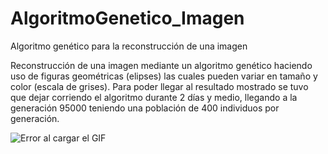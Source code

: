 # AlgoritmoGenetico_Imagen
Algoritmo genético para la reconstrucción de una imagen

Reconstrucción de una imagen mediante un algoritmo genético haciendo uso de figuras geométricas (elipses) las cuales pueden variar en tamaño y color (escala de grises). Para poder llegar al resultado mostrado se tuvo que dejar corriendo el algoritmo durante 2 días y medio, llegando a la generación 95000 teniendo una población de 400 individuos por generación.

![Error al cargar el GIF](https://github.com/JoseAntSA/AlgoritmoGenetico_Imagen/blob/main/Assets/AG_Imagen_GIF.gif)
